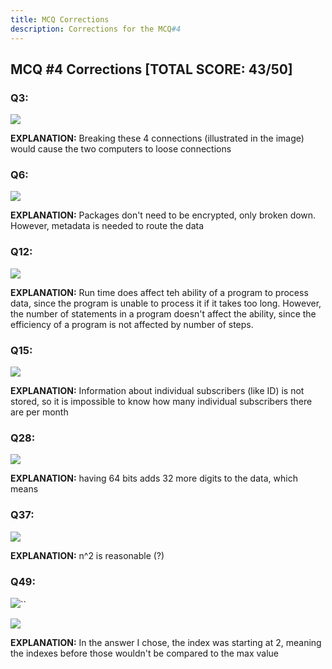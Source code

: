 ```yaml
---
title: MCQ Corrections 
description: Corrections for the MCQ#4
---
```


<h2> MCQ #4 Corrections [TOTAL SCORE: 43/50]</h2>

### Q3: 
![](https://user-images.githubusercontent.com/111466888/229604617-88dd3d93-da57-4403-b4a6-02b2572a528c.png)

**EXPLANATION:**  Breaking these 4 connections (illustrated in the image) would cause the two computers to loose connections 

### Q6:

![](https://user-images.githubusercontent.com/111466888/229605028-9c2924e5-a817-4db3-8b71-0ced204ccbf8.png)

**EXPLANATION:** Packages don't need to be encrypted, only broken down. However, metadata is needed to route the data

### Q12:

![](https://user-images.githubusercontent.com/111466888/229605423-173e8705-6650-4405-8919-0d7e9605d1cb.png)

**EXPLANATION:** Run time does affect teh ability of a program to process data, since the program is unable to process it if it takes too long. However, the number of statements in a program doesn't affect the ability, since the efficiency of a program is not affected by number of steps.

### Q15: 

![](https://user-images.githubusercontent.com/111466888/229605901-33303fc4-345b-460e-bcce-b6e70a21802e.png)

**EXPLANATION:** Information about individual subscribers (like ID) is not stored, so it is impossible to know how many individual subscribers there are per month

### Q28: 

![](https://user-images.githubusercontent.com/111466888/229606277-e76e28d3-0088-49ac-b398-820de9f926e1.png)

**EXPLANATION:** having 64 bits adds 32 more digits to the data, which means 

### Q37: 

![](https://user-images.githubusercontent.com/111466888/229608850-219e2016-ab51-472d-82c9-237680c4969d.png)

**EXPLANATION:** n^2 is reasonable (?)

### Q49: 

![](https://user-images.githubusercontent.com/111466888/229609699-ba2a16b8-3135-4ac8-9577-655f15f42068.png)``

![](https://user-images.githubusercontent.com/111466888/229610358-c9e60c1b-ae94-4af4-95be-6110b70c421a.png)

**EXPLANATION:** In the answer I chose, the index was starting at 2, meaning the indexes before those wouldn't be compared to the max value
